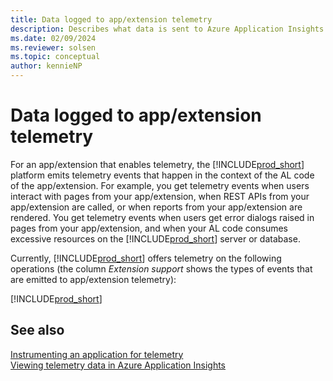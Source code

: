 ```yaml
---
title: Data logged to app/extension telemetry 
description: Describes what data is sent to Azure Application Insights for app/extensions. 
ms.date: 02/09/2024
ms.reviewer: solsen
ms.topic: conceptual
author: kennieNP
---
```


# Data logged to app/extension telemetry 

For an app/extension that enables telemetry, the [!INCLUDE[prod_short](../developer/includes/prod_short.md)] platform emits telemetry events that happen in the context of the AL code of the app/extension. For example, you get telemetry events when users interact with pages from your app/extension, when REST APIs from your app/extension are called, or when reports from your app/extension are rendered. You get telemetry events when users get error dialogs raised in pages from your app/extension, and when your AL code consumes excessive resources on the [!INCLUDE[prod_short](../developer/includes/prod_short.md)] server or database.

Currently, [!INCLUDE[prod_short](../developer/includes/prod_short.md)] offers telemetry on the following operations (the column _Extension support_ shows the types of events that are emitted to app/extension telemetry):  

[!INCLUDE[prod_short](../includes/include-telemetry-by-area.md)]

## See also  

[Instrumenting an application for telemetry](devenv-instrument-application-for-telemetry.md)  
[Viewing telemetry data in Azure Application Insights](../administration/telemetry-overview.md)  